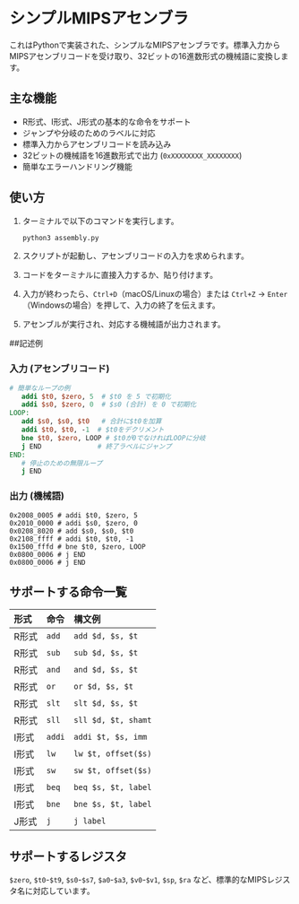 # シンプルMIPSアセンブラ

これはPythonで実装された、シンプルなMIPSアセンブラです。標準入力からMIPSアセンブリコードを受け取り、32ビットの16進数形式の機械語に変換します。

## 主な機能

- R形式、I形式、J形式の基本的な命令をサポート
- ジャンプや分岐のためのラベルに対応
- 標準入力からアセンブリコードを読み込み
- 32ビットの機械語を16進数形式で出力 (`0xXXXXXXXX_XXXXXXXX`)
- 簡単なエラーハンドリング機能

## 使い方

1.  ターミナルで以下のコマンドを実行します。
    ```bash
    python3 assembly.py
    ```

2.  スクリプトが起動し、アセンブリコードの入力を求められます。

3.  コードをターミナルに直接入力するか、貼り付けます。

4.  入力が終わったら、`Ctrl+D`（macOS/Linuxの場合）または `Ctrl+Z` -> `Enter`（Windowsの場合）を押して、入力の終了を伝えます。

5.  アセンブルが実行され、対応する機械語が出力されます。

##記述例

### 入力 (アセンブリコード)
```mips
# 簡単なループの例
   addi $t0, $zero, 5  # $t0 を 5 で初期化
   addi $s0, $zero, 0  # $s0 (合計) を 0 で初期化
LOOP:
   add $s0, $s0, $t0   # 合計に$t0を加算
   addi $t0, $t0, -1  # $t0をデクリメント
   bne $t0, $zero, LOOP # $t0が0でなければLOOPに分岐
   j END              # 終了ラベルにジャンプ
END:
   # 停止のための無限ループ
   j END
```

### 出力 (機械語)
```
0x2008_0005	# addi $t0, $zero, 5
0x2010_0000	# addi $s0, $zero, 0
0x0208_8020	# add $s0, $s0, $t0
0x2108_ffff	# addi $t0, $t0, -1
0x1500_fffd	# bne $t0, $zero, LOOP
0x0800_0006	# j END
0x0800_0006	# j END
```

## サポートする命令一覧

| 形式   | 命令 | 構文例                  |
| :----- | :--- | :---------------------- |
| R形式  | `add`  | `add $d, $s, $t`        |
| R形式  | `sub`  | `sub $d, $s, $t`        |
| R形式  | `and`  | `and $d, $s, $t`        |
| R形式  | `or`   | `or $d, $s, $t`         |
| R形式  | `slt`  | `slt $d, $s, $t`        |
| R形式  | `sll`  | `sll $d, $t, shamt`     |
| I形式  | `addi` | `addi $t, $s, imm`      |
| I形式  | `lw`   | `lw $t, offset($s)`     |
| I形式  | `sw`   | `sw $t, offset($s)`     |
| I形式  | `beq`  | `beq $s, $t, label`     |
| I形式  | `bne`  | `bne $s, $t, label`     |
| J形式  | `j`    | `j label`               |

## サポートするレジスタ

`$zero`, `$t0`-`$t9`, `$s0`-`$s7`, `$a0`-`$a3`, `$v0`-`$v1`, `$sp`, `$ra` など、標準的なMIPSレジスタ名に対応しています。
